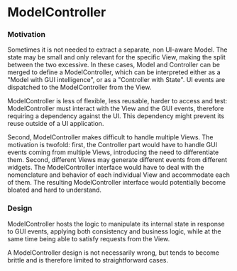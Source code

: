 # ModelController

### Motivation

Sometimes it is not needed to extract a separate, non UI-aware Model. The
state may be small and only relevant for the specific View, making the 
split between the two excessive. In these cases, Model and Controller 
can be merged to define a ModelController, which can be interpreted 
either as a "Model with GUI intelligence", or as a "Controller with State".
UI events are dispatched to the ModelController from the View. 

ModelController is less of flexible, less reusable, harder to access 
and test: ModelController must interact with the View and the GUI events, therefore
requiring a dependency against the UI. This dependency might prevent its 
reuse outside of a UI application. 

Second, ModelController makes difficult to handle multiple Views.
The motivation is twofold: first, the Controller part would have to 
handle GUI events coming from multiple Views, introducing the need 
to differentiate them. Second, different Views may generate different
events from different widgets. The ModelController interface would have 
to deal with the nomenclature and behavior of each individual View and
accommodate each of them. The resulting ModelController interface would 
potentially become bloated and hard to understand.


### Design

ModelController hosts the logic to manipulate its internal state 
in response to GUI events, applying both consistency and business logic,
while at the same time being able to satisfy requests from the View. 

A ModelController design is not necessarily wrong, but tends to become
brittle and is therefore limited to straightforward cases.